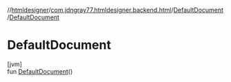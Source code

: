 //[htmldesigner](../../../index.md)/[com.jdngray77.htmldesigner.backend.html](../index.md)/[DefaultDocument](index.md)/[DefaultDocument](-default-document.md)

# DefaultDocument

[jvm]\
fun [DefaultDocument](-default-document.md)()
